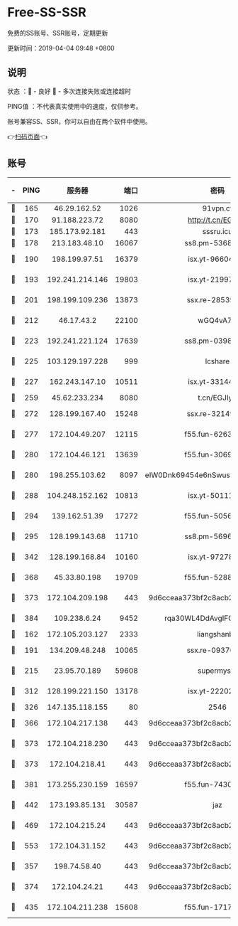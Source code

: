 # Free-SS-SSR

免费的SS账号、SSR账号，定期更新

更新时间：2019-04-04 09:48 +0800

## 说明

状态     ：🙂 - 良好 🙁 - 多次连接失败或连接超时

PING值   ：不代表真实使用中的速度，仅供参考。

账号兼容SS、SSR，你可以自由在两个软件中使用。

👉[扫码页面](https://liesauer.github.io/Free-SS-SSR/)👈

## 账号

|-|PING|服务器|端口|密码|加密方式|区域|
|:----:|:----:|:-----:|-----:|:----:|:----:|:----:|
|🙂|165|46.29.162.52|1026|91vpn.cf|rc4-md5|RU|
|🙂|170|91.188.223.72|8080|http://t.cn/EGJIyrl|rc4-md5|RU|
|🙂|173|185.173.92.181|443|sssru.icu|rc4-md5|RU|
|🙂|178|213.183.48.10|16067|ss8.pm-53686627|rc4-md5|RU|
|🙂|190|198.199.97.51|16379|isx.yt-96604869|aes-256-cfb|US|
|🙂|193|192.241.214.146|19803|isx.yt-21997404|aes-256-cfb|US|
|🙂|201|198.199.109.236|13873|ssx.re-28539881|aes-256-cfb|US|
|🙂|212|46.17.43.2|22100|wGQ4vA7D|aes-256-gcm|RU|
|🙂|223|192.241.221.124|17639|ss8.pm-03987287|aes-256-cfb|US|
|🙂|225|103.129.197.228|999|lcshare|aes-256-cfb|US|
|🙂|227|162.243.147.10|10511|isx.yt-33144325|aes-256-cfb|US|
|🙂|259|45.62.233.234|8080|t.cn/EGJIyrl|rc4-md5|CA|
|🙂|272|128.199.167.40|15248|ssx.re-32149746|aes-256-cfb|SG|
|🙂|277|172.104.49.207|12115|f55.fun-62631366|aes-256-cfb|SG|
|🙂|280|172.104.46.121|13639|f55.fun-30697480|aes-256-cfb|SG|
|🙂|280|198.255.103.62|8097|eIW0Dnk69454e6nSwuspv9DmS201tQ0D|aes-256-cfb|US|
|🙂|288|104.248.152.162|10813|isx.yt-50111691|aes-256-cfb|SG|
|🙂|294|139.162.51.39|17272|f55.fun-50565009|aes-256-cfb|SG|
|🙂|295|128.199.143.68|11710|ss8.pm-56960881|aes-256-cfb|SG|
|🙂|342|128.199.168.84|10160|isx.yt-97278125|aes-256-cfb|SG|
|🙂|368|45.33.80.198|19709|f55.fun-52889457|aes-256-cfb|US|
|🙂|373|172.104.209.198|443|9d6cceaa373bf2c8acb22e60b6a58be6|aes-256-cfb|US|
|🙂|384|109.238.6.24|9452|rqa30WL4DdAvgIFG6Fs3znzTa|aes-256-cfb|FR|
|🙂|162|172.105.203.127|2333|liangshanbo|chacha20|JP|
|🙂|191|134.209.48.248|10065|ssx.re-09376526|aes-256-cfb|US|
|🙂|215|23.95.70.189|59608|supermyssr|chacha20-ietf|US|
|🙂|312|128.199.221.150|13178|isx.yt-22202502|aes-256-cfb|SG|
|🙂|326|147.135.118.155|80|2546|chacha20|US|
|🙂|366|172.104.217.138|443|9d6cceaa373bf2c8acb22e60b6a58be6|aes-256-cfb|US|
|🙂|373|172.104.218.230|443|9d6cceaa373bf2c8acb22e60b6a58be6|aes-256-cfb|US|
|🙂|373|172.104.218.41|443|9d6cceaa373bf2c8acb22e60b6a58be6|aes-256-cfb|US|
|🙂|381|173.255.230.159|16597|f55.fun-74305924|aes-256-cfb|US|
|🙂|442|173.193.85.131|30587|jaz|aes-256-cfb|US|
|🙂|469|172.104.215.24|443|9d6cceaa373bf2c8acb22e60b6a58be6|aes-256-cfb|US|
|🙂|553|172.104.31.152|443|9d6cceaa373bf2c8acb22e60b6a58be6|aes-256-cfb|US|
|🙁|357|198.74.58.40|443|9d6cceaa373bf2c8acb22e60b6a58be6|aes-256-cfb|US|
|🙁|374|172.104.24.21|443|9d6cceaa373bf2c8acb22e60b6a58be6|aes-256-cfb|US|
|🙁|435|172.104.211.238|15608|f55.fun-17178524|aes-256-cfb|US|
